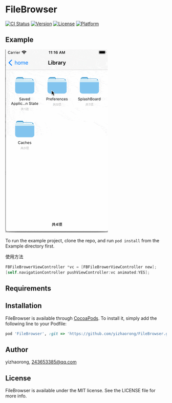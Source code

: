 # FileBrowser

[![CI Status](https://img.shields.io/travis/yizhaorong/FileBrowser.svg?style=flat)](https://travis-ci.org/yizhaorong/FileBrowser)
[![Version](https://img.shields.io/cocoapods/v/FileBrowser.svg?style=flat)](https://cocoapods.org/pods/FileBrowser)
[![License](https://img.shields.io/cocoapods/l/FileBrowser.svg?style=flat)](https://cocoapods.org/pods/FileBrowser)
[![Platform](https://img.shields.io/cocoapods/p/FileBrowser.svg?style=flat)](https://cocoapods.org/pods/FileBrowser)

## Example

![演示](images/demo.gif)

To run the example project, clone the repo, and run `pod install` from the Example directory first.

使用方法

```objective-c
FBFileBrowerViewController *vc = [FBFileBrowerViewController new];
[self.navigationController pushViewController:vc animated:YES];
```



## Requirements

## Installation

FileBrowser is available through [CocoaPods](https://cocoapods.org). To install
it, simply add the following line to your Podfile:

```ruby
pod 'FileBrowser', :git => 'https://github.com/yizhaorong/FileBrowser.git'
```

## Author

yizhaorong, 243653385@qq.com

## License

FileBrowser is available under the MIT license. See the LICENSE file for more info.
